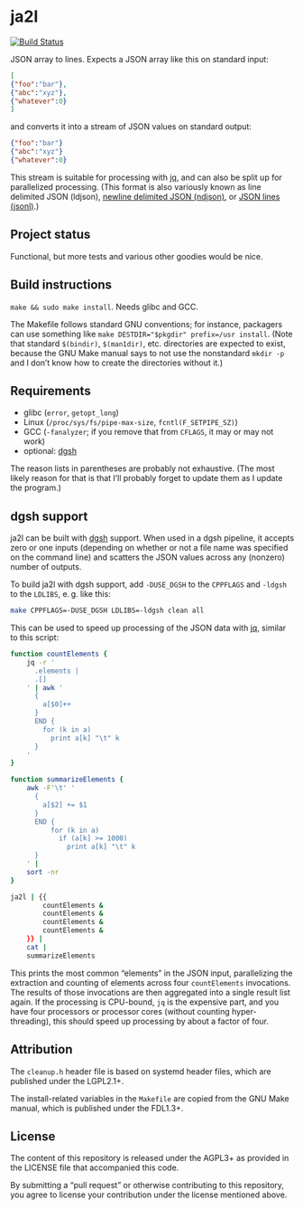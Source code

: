 # ja2l

[![Build Status](https://travis-ci.org/lucaswerkmeister/ja2l.svg?branch=master)](https://travis-ci.org/lucaswerkmeister/ja2l)

JSON array to lines.
Expects a JSON array like this on standard input:

```json
[
{"foo":"bar"},
{"abc":"xyz"},
{"whatever":0}
]
```

and converts it into a stream of JSON values on standard output:

```json
{"foo":"bar"}
{"abc":"xyz"}
{"whatever":0}
```

This stream is suitable for processing with [jq],
and can also be split up for parallelized processing.
(This format is also variously known as
line delimited JSON (ldjson),
[newline delimited JSON (ndjson)][ndjson],
or [JSON lines (jsonl)][jsonl].)

## Project status

Functional, but more tests and various other goodies would be nice.

## Build instructions

`make && sudo make install`. Needs glibc and GCC.

The Makefile follows standard GNU conventions;
for instance, packagers can use something like
`make DESTDIR="$pkgdir" prefix=/usr install`.
(Note that standard `$(bindir)`, `$(man1dir)`, etc. directories
are expected to exist,
because the GNU Make manual says to not use the nonstandard `mkdir -p`
and I don’t know how to create the directories without it.)

## Requirements

* glibc (`error`, `getopt_long`)
* Linux (`/proc/sys/fs/pipe-max-size`, `fcntl(F_SETPIPE_SZ)`)
* GCC (`-fanalyzer`; if you remove that from `CFLAGS`, it may or may not work)
* optional: [dgsh]

The reason lists in parentheses are probably not exhaustive.
(The most likely reason for that is that
I’ll probably forget to update them as I update the program.)

## dgsh support

ja2l can be built with [dgsh] support.
When used in a dgsh pipeline,
it accepts zero or one inputs
(depending on whether or not a file name was specified on the command line)
and scatters the JSON values across any (nonzero) number of outputs.

To build ja2l with dgsh support,
add `-DUSE_DGSH` to the `CPPFLAGS`
and `-ldgsh` to the `LDLIBS`,
e. g. like this:

```sh
make CPPFLAGS=-DUSE_DGSH LDLIBS=-ldgsh clean all
```

This can be used to speed up processing of the JSON data with [jq],
similar to this script:

```sh
function countElements {
    jq -r '
      .elements |
      .[]
    ' | awk '
      {
        a[$0]++
      }
      END {
        for (k in a)
          print a[k] "\t" k
      }
    '
}

function summarizeElements {
    awk -F'\t' '
      {
        a[$2] += $1
      }
      END {
          for (k in a)
            if (a[k] >= 1000)
              print a[k] "\t" k
      }
    ' |
    sort -nr
}

ja2l | {{
        countElements &
        countElements &
        countElements &
        countElements &
    }} |
    cat |
    summarizeElements
```

This prints the most common “elements” in the JSON input,
parallelizing the extraction and counting of elements across four `countElements` invocations.
The results of those invocations are then aggregated into a single result list again.
If the processing is CPU-bound,
`jq` is the expensive part,
and you have four processors or processor cores (without counting hyper-threading),
this should speed up processing by about a factor of four.

## Attribution

The `cleanup.h` header file is based on systemd header files,
which are published under the LGPL2.1+.

The install-related variables in the `Makefile` are copied from the GNU Make manual,
which is published under the FDL1.3+.

## License

The content of this repository is released under the AGPL3+
as provided in the LICENSE file that accompanied this code.

By submitting a “pull request” or otherwise contributing to
this repository, you agree to license your contribution under
the license mentioned above.

[dgsh]: https://www.spinellis.gr/sw/dgsh/
[jq]: https://stedolan.github.io/jq/
[ndjson]: http://ndjson.org/
[jsonl]: http://jsonlines.org/
